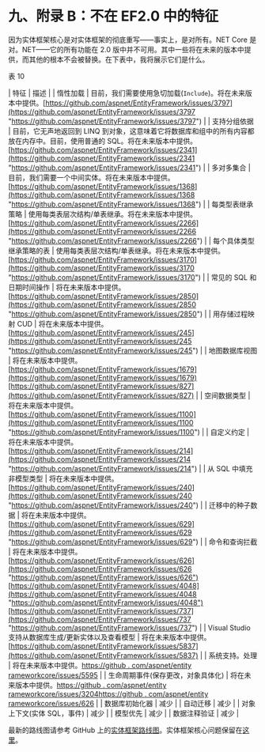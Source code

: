 # 九、附录 B：不在 EF2.0 中的特征

因为实体框架核心是对实体框架的彻底重写——事实上，是对所有。NET Core 是对。NET——它的所有功能在 2.0 版中并不可用。其中一些将在未来的版本中提供，而其他的根本不会被替换。在下表中，我将展示它们是什么。

表 10

| 特征 | 描述 |
| 惰性加载 | 目前，我们需要使用急切加载(`Include`)。将在未来版本中提供。[https://github.com/aspnet/EntityFramework/issues/3797](https://github.com/aspnet/EntityFramework/issues/3797 "https://github.com/aspnet/EntityFramework/issues/3797") |
| 支持分组依据 | 目前，它无声地返回到 LINQ 到对象，这意味着它将数据库和组中的所有内容都放在内存中。目前，使用普通的 SQL。将在未来版本中提供。[https://github.com/aspnet/EntityFramework/issues/2341](https://github.com/aspnet/EntityFramework/issues/2341 "https://github.com/aspnet/EntityFramework/issues/2341") |
| 多对多集合 | 目前，我们需要一个中间实体。将在未来版本中提供。[https://github.com/aspnet/EntityFramework/issues/1368](https://github.com/aspnet/EntityFramework/issues/1368 "https://github.com/aspnet/EntityFramework/issues/1368") |
| 每类型表继承策略 | 使用每类表层次结构/单表继承。将在未来版本中提供。[https://github.com/aspnet/EntityFramework/issues/2266](https://github.com/aspnet/EntityFramework/issues/2266 "https://github.com/aspnet/EntityFramework/issues/2266") |
| 每个具体类型继承策略的表 | 使用每类表层次结构/单表继承。将在未来版本中提供。[https://github.com/aspnet/EntityFramework/issues/3170](https://github.com/aspnet/EntityFramework/issues/3170 "https://github.com/aspnet/EntityFramework/issues/3170") |
| 常见的 SQL 和日期时间操作 | 将在未来版本中提供。[https://github.com/aspnet/EntityFramework/issues/2850](https://github.com/aspnet/EntityFramework/issues/2850 "https://github.com/aspnet/EntityFramework/issues/2850") |
| 用存储过程映射 CUD | 将在未来版本中提供。[https://github.com/aspnet/EntityFramework/issues/245](https://github.com/aspnet/EntityFramework/issues/245 "https://github.com/aspnet/EntityFramework/issues/245") |
| 地图数据库视图 | 将在未来版本中提供。[https://github.com/aspnet/EntityFramework/issues/1679](https://github.com/aspnet/EntityFramework/issues/1679)[https://github.com/aspnet/EntityFramework/issues/827](https://github.com/aspnet/EntityFramework/issues/827) |
| 空间数据类型 | 将在未来版本中提供。[https://github.com/aspnet/EntityFramework/issues/1100](https://github.com/aspnet/EntityFramework/issues/1100 "https://github.com/aspnet/EntityFramework/issues/1100") |
| 自定义约定 | 将在未来版本中提供。[https://github.com/aspnet/EntityFramework/issues/214](https://github.com/aspnet/EntityFramework/issues/214 "https://github.com/aspnet/EntityFramework/issues/214") |
| 从 SQL 中填充非模型类型 | 将在未来版本中提供。[https://github.com/aspnet/EntityFramework/issues/240](https://github.com/aspnet/EntityFramework/issues/240 "https://github.com/aspnet/EntityFramework/issues/240") |
| 迁移中的种子数据 | 将在未来版本中提供。[https://github.com/aspnet/EntityFramework/issues/629](https://github.com/aspnet/EntityFramework/issues/629 "https://github.com/aspnet/EntityFramework/issues/629") |
| 命令和查询拦截 | 将在未来版本中提供。[https://github.com/aspnet/EntityFramework/issues/626](https://github.com/aspnet/EntityFramework/issues/626 "https://github.com/aspnet/EntityFramework/issues/626")[https://github.com/aspnet/EntityFramework/issues/4048](https://github.com/aspnet/EntityFramework/issues/4048 "https://github.com/aspnet/EntityFramework/issues/4048")[https://github.com/aspnet/EntityFramework/issues/737](https://github.com/aspnet/EntityFramework/issues/737 "https://github.com/aspnet/EntityFramework/issues/737") |
| Visual Studio 支持从数据库生成/更新实体以及查看模型 | 将在未来版本中提供。[https://github.com/aspnet/EntityFramework/issues/5837](https://github.com/aspnet/EntityFramework/issues/5837) |
| 系统支持。处理 | 将在未来版本中提供。[https://github . com/aspnet/entity rameworkcore/issues/5595](https://github.com/aspnet/EntityFrameworkCore/issues/5595) |
| 生命周期事件(保存更改，对象具体化) | 将在未来版本中提供。[https://github . com/aspnet/entity rameworkcore/issues/3204](https://github.com/aspnet/EntityFrameworkCore/issues/3204)[https://github . com/aspnet/entity rameworkcore/issues/626](https://github.com/aspnet/EntityFrameworkCore/issues/626) |
| 数据库初始化器 | 减少 |
| 自动迁移 | 减少 |
| 对象上下文(实体 SQL，事件) | 减少 |
| 模型优先 | 减少 |
| 数据注释验证 | 减少 |

最新的路线图请参考 GitHub 上的[实体框架路线图](https://github.com/aspnet/EntityFramework/wiki/Roadmap)。实体框架核心问题保留在[这里](https://github.com/aspnet/EntityFramework/issues)。